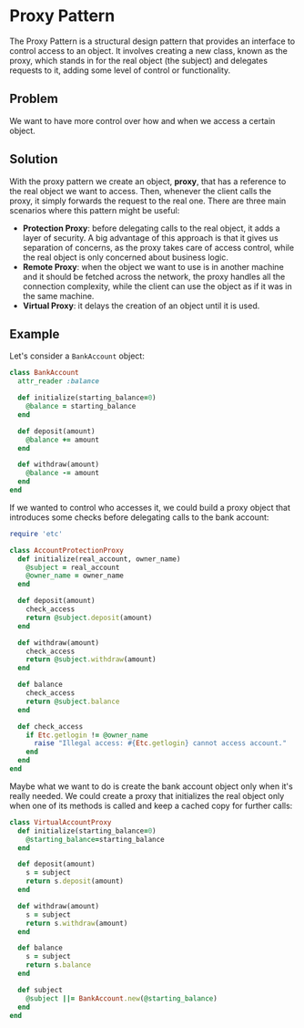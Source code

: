 # Proxy Pattern


The Proxy Pattern is a structural design pattern that provides an interface to control access to an object. It involves creating a new class, known as the proxy, which stands in for the real object (the subject) and delegates requests to it, adding some level of control or functionality. 


## Problem
We want to have more control over how and when we access a certain object.

## Solution
With the proxy pattern we create an object, **proxy**, that has a reference to the real object we want to access. Then, whenever the client calls the proxy, it simply forwards the request to the real one. There are three main scenarios where this pattern might be useful:
* **Protection Proxy**: before delegating calls to the real object, it adds a layer of security. A big advantage of this approach is that it gives us separation of concerns, as the proxy takes care of access control, while the real object is only concerned about business logic.
* **Remote Proxy**: when the object we want to use is in another machine and it should be fetched across the network, the proxy handles all the connection complexity, while the client can use the object as if it was in the same machine.
* **Virtual Proxy**: it delays the creation of an object until it is used.

## Example
Let's consider a `BankAccount` object:

```ruby
class BankAccount
  attr_reader :balance

  def initialize(starting_balance=0)
    @balance = starting_balance
  end

  def deposit(amount)
    @balance += amount
  end

  def withdraw(amount)
    @balance -= amount
  end
end
```

If we wanted to control who accesses it, we could build a proxy object that introduces some checks before delegating calls to the bank account:

```ruby
require 'etc'

class AccountProtectionProxy
  def initialize(real_account, owner_name)
    @subject = real_account
    @owner_name = owner_name
  end

  def deposit(amount)
    check_access
    return @subject.deposit(amount)
  end

  def withdraw(amount)
    check_access
    return @subject.withdraw(amount)
  end

  def balance
    check_access
    return @subject.balance
  end

  def check_access
    if Etc.getlogin != @owner_name
      raise "Illegal access: #{Etc.getlogin} cannot access account."
    end
  end
end
```

Maybe what we want to do is create the bank account object only when it's really needed. We could create a proxy that initializes the real object only when one of its methods is called and keep a cached copy for further calls:

```ruby
class VirtualAccountProxy
  def initialize(starting_balance=0)
    @starting_balance=starting_balance
  end

  def deposit(amount)
    s = subject
    return s.deposit(amount)
  end

  def withdraw(amount)
    s = subject
    return s.withdraw(amount)
  end

  def balance
    s = subject
    return s.balance
  end

  def subject
    @subject ||= BankAccount.new(@starting_balance)
  end
end
```
